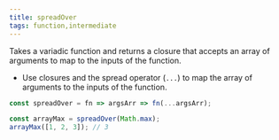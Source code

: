 ```yaml
---
title: spreadOver
tags: function,intermediate
---
```


Takes a variadic function and returns a closure that accepts an array of arguments to map to the inputs of the function.

- Use closures and the spread operator (`...`) to map the array of arguments to the inputs of the function.

```js
const spreadOver = fn => argsArr => fn(...argsArr);
```

```js
const arrayMax = spreadOver(Math.max);
arrayMax([1, 2, 3]); // 3
```
